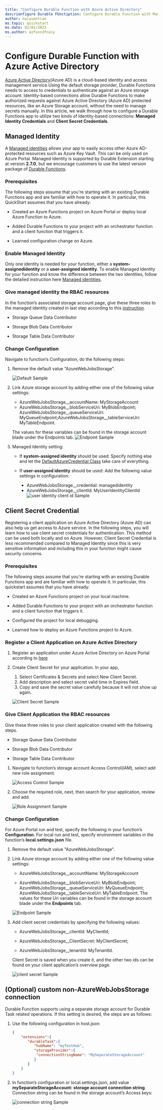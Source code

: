 ```yaml
---
title: "Configure Durable Function with Azure Active Directory"
descrionfigure Durable FUnctiption: Configure Durable Function with Mangaed Identity Credentials and Client Secret Credentials.
author: naiyuantian
ms.topic: quickstart
ms.date: 02/01/2023
ms.author: azfuncdfnaiy
---
```


# Configure Durable Function with Azure Active Directory

[Azure Active Directory](../../active-directory/fundamentals/active-directory-whatis.md)(Azure AD) is a cloud-based identity and access management service.Using the default storage provider, Durable Functions needs to access to credentials to authenticate against an Azure storage account. Identity-based connections allow Durable Functions to make authorized requests against Azure Active Directory (Azure AD) protected resources, like an Azure Storage account, without the need to manage secrets manually. In this article, we walk through how to configure a Durable Functions app to utilize two kinds of Identity-based connections: **Managed Identity Credentials** and **Client Secret Credentials**.


## Managed Identity

A [Managed identities](../../app-service/overview-managed-identity.md) allows your app to easily access other Azure AD-protected resources such as Azure Key Vault. This can be only used on Azure Portal. Managed Identity is supported by Durable Extension starting at version **2.7.0**, but we encourage customers to use the latest version package of [Durable Functions](https://www.nuget.org/packages/Microsoft.Azure.WebJobs.Extensions.DurableTask/2.9.1).  

### Prerequisites

The following steps assume that you're starting with an existing Durable Functions app and are familiar with how to operate it. 
In particular, this QuickStart assumes that you have already: 

* Created an Azure Functions project on Azure Portal or deploy local Azure Function to Azure. 

* Added Durable Functions to your project with an orchestrator function and a client function that triggers it. 

* Learned configuration change on Azure. 

### Enable Managed Identity

Only one identity is needed for your function, either a **system-assignedidentity** or a **user-assigned identity**. To enable Managed Identity for your function and know the difference between the two identities, follow the detailed instruction here [Managed identities](../../app-service/overview-managed-identity.md).   

### Give managed identity the RBAC resources 

In the function’s associated storage account page, give these three roles to the managed identity created in last step according to this [instruction](../../active-directory/managed-identities-azure-resources/howto-assign-access-portal.md). 
* Storage Queue Data Contributor 

* Storage Blob Data Contributor 

* Storage Table Data Contributor 

### Change Configuration 

Navigate to function’s Configuration, do the following steps: 

1. Remove the default value "AzureWebJobsStorage". 

   ![Default Sample](./media/durable-functions-configure-df-with-credentials/durable-functions-MI-scenario-01.png)

2. Link Azure storage account by adding either one of the following value settings: 

   * AzureWebJobsStorage__accountName: MyStorageAccount 
   * AzureWebJobsStorage__blobServiceUri: MyBlobEndpoint; AzureWebJobsStorage__queueServiceUri: MyQueueEndpoint;AzureWebJobsStorage__tableServiceUri: MyTableEndpoint. 
   
   The values for these variables can be found in the storage account blade under the Endpoints tab. 
   ![Endpoint Sample](media/durable-functions-configure-df-with-credentials/durable-functions-MI-scenario-02.png)

3. Managed Identity setting: 

   * If **system-assigned identity** should be used: 
   Specify nothing else and let the [DefaultAzureCredential Class](https://learn.microsoft.com/en-us/dotnet/api/azure.identity.defaultazurecredential?view=azure-dotnet) take care of everything. 

   * If **user-assigned identity** should be used: 
   Add the following value settings in configuration: 
     * AzureWebJobsStorage__credential: managedidentity 
     * AzureWebJobsStorage__clientId: MyUserIdentityClientId
    ![user identity client id Sample](media/durable-functions-configure-df-with-credentials/durable-functions-MI-scenario-03.png)



## Client Secret Credential

Registering a client application on Azure Active Directory (Azure AD) can also help us get access to Azure service. In the following steps, you will learn how to use client secret credentials for authentication.  This method can be used both locally and on Azure. However, Client Secret Credential is less recommended compared to Managed Identity since this is very sensitive information and including this in your function might cause security concerns. 

### Prerequisites 

The following steps assume that you're starting with an existing Durable Functions app and are familiar with how to operate it. 
In particular, this quickstart assumes that you have already: 

* Created an Azure Functions project on your local machine. 

* Added Durable Functions to your project with an orchestrator function and a client function that triggers it. 

* Configured the project for local debugging. 

* Learned how to deploy an Azure Functions project to Azure. 

### Register a Client Application on Azure Active Directory 
1. Register an application under Azure Active Directory on Azure Portal according to [here](../../healthcare-apis/register-application.md)

2. Create Client Secret for your application. In your app,  
   1. Select Certificates & Secrets and select New Client Secret.  
   2. Add description and select secret valid time in Expires field.  
   3. Copy and save the secret value carefully because it will not show up again.  
   
   ![Client Secret Sample](media/durable-functions-configure-df-with-credentials/durable-functions-CS-scenario-01.png)

### Give Client Application the RBAC resources 

Give these three roles to your client application created with the following steps. 
* Storage Queue Data Contributor 

* Storage Blob Data Contributor 

* Storage Table Data Contributor 

1. Navigate to function’s storage account Access Control(IAM), select add new role assignment. 

   ![Access Control Sample](media/durable-functions-configure-df-with-credentials/durable-functions-CS-scenario-02.png)

2. Choose the required role, next, then search for your application, review and add. 

   ![Role Assignment Sample](media/durable-functions-configure-df-with-credentials/durable-functions-CS-scenario-03.png)

### Change Configuration 

For Azure Portal run and test, specify the following in your function’s **Configuration**. For local run and test, specify environment variables in the function’s **local.settings.json** file. 

1. Remove the default value "AzureWebJobsStorage". 

2. Link Azure storage account by adding either one of the following value settings:
   * AzureWebJobsStorage__accountName: MyStorageAccount 

   * AzureWebJobsStorage__blobServiceUri: MyBlobEndpoint; AzureWebJobsStorage__queueServiceUri: MyQueueEndpoint; AzureWebJobsStorage__tableServiceUri: MyTableEndpoint. 
   The values for these Uri variables can be found in the storage account blade under the **Endpoints** tab. 
   
   ![Endpoint Sample](media/durable-functions-configure-df-with-credentials/durable-functions-MI-scenario-02.png)

3. Add client secret credentials by specifying the following values: 
   * AzureWebJobsStorage__clientId: MyClientId; 

   * AzureWebJobsStorage__ClientSecret: MyClientSecret;  

   * AzureWebJobsStorage__tenantId: MyTenantId. 

   Client Secret is saved when you create it, and the other two ids can be found on your client application’s overview page. 
   
   ![client secret Sample](media/durable-functions-configure-df-with-credentials/durable-functions-CS-scenario-04.png)


## (Optional) custom non-AzureWebJobsStorage connection  

Durable Function supports using a separate storage account for Durable Task related operations. If this setting is desired, the steps are as follows:  

1. Use the following configuration in host.json: 
    ```json
    {
        "extensions":{
           "durableTask":{
              "hubName": "myTestHub",
              "storageProvider":{
               "connectionStringName": "MySeperateStorageAccount"
              }
           }
        }
    }
    ```

2. In function’s configuration or local.settings.json, add value  **mySeparateStorageAccount: storage account connection string**. Connection string can be found in the storage account’s Access keys: 

   ![connection string Sample](media/durable-functions-configure-df-with-credentials/durable-functions-option-scenario-01.png)
